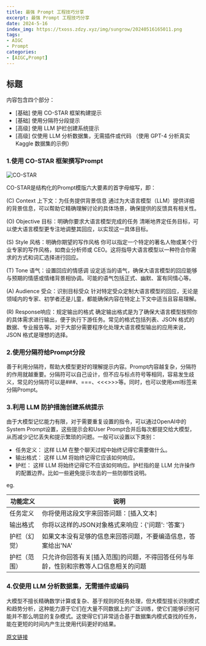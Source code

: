 ```yaml
---
title: 最强 Prompt 工程技巧分享
excerpt: 最强 Prompt 工程技巧分享
date: 2024-5-16
index_img: https://txoss.zdzy.xyz/img/sungrow/20240516165011.png
tags:
- AIGC
- Prompt
categories:
- [AIGC,Prompt]
---
```


## 标题



内容包含四个部分：

- [基础] 使用 CO-STAR 框架构建提示
- [基础] 使用分隔符分段提示
- [高级] 使用 LLM 护栏创建系统提示
- [高级] 仅使用 LLM 分析数据集，无需插件或代码 （使用 GPT-4 分析真实 Kaggle 数据集的示例）

### 1.使用 CO-STAR 框架撰写Prompt

![CO-STAR](https://txoss.zdzy.xyz/img/sungrow/20240516161449.png)

CO-STAR是结构化的Prompt模版六大要素的首字母缩写，即：

(C) Context 上下文：为任务提供背景信息 通过为大语言模型（LLM）提供详细的背景信息，可以帮助它精确理解讨论的具体场景，确保提供的反馈具有相关性。



(O) Objective 目标：明确你要求大语言模型完成的任务 清晰地界定任务目标，可以使大语言模型更专注地调整其回应，以实现这一具体目标。



(S) Style 风格：明确你期望的写作风格 你可以指定一个特定的著名人物或某个行业专家的写作风格，如商业分析师或 CEO。这将指导大语言模型以一种符合你需求的方式和词汇选择进行回应。



(T) Tone 语气：设置回应的情感调 设定适当的语气，确保大语言模型的回应能够与预期的情感或情绪背景相协调。可能的语气包括正式、幽默、富有同情心等。



(A) Audience 受众：识别目标受众 针对特定受众定制大语言模型的回应，无论是领域内的专家、初学者还是儿童，都能确保内容在特定上下文中适当且容易理解。



(R)  Response响应：规定输出的格式 确定输出格式是为了确保大语言模型按照你的具体需求进行输出，便于执行下游任务。常见的格式包括列表、JSON 格式的数据、专业报告等。对于大部分需要程序化处理大语言模型输出的应用来说，JSON 格式是理想的选择。

### 2.使用分隔符给Prompt分段

善于利用分隔符，帮助大模型更好的理解提示内容。Prompt内容越复杂，分隔符的作用就越重要。分隔符可以自己设计，但不应与标点符号等相同，容易发生歧义，常见的分隔符可以是###、===、<<<>>>等。同时，也可以使用xml标签来分隔Prompt。



### 3.利用 LLM 防护措施创建系统提示



由于大模型记忆能力有限，对于需要重复设置的指令，可以通过OpenAI中的System Prompt设置，这些提示会和User Prompt合并后每次都提交给大模型，从而减少记忆丢失和提示繁琐的问题。一般可以设置以下类别：

- 任务定义： 这样 LLM 在整个聊天过程中始终记得它需要做什么。
- 输出格式： 这样 LLM 将始终记得它应该如何响应。
- 护栏： 这样 LLM 将始终记得它不应该如何响应。护栏指的是 LLM 允许操作的配置边界。比如一些避免提示攻击的一些防御性说明。



eg.

| 功能定义     | 说明                                                         |
| ------------ | ------------------------------------------------------------ |
| 任务定义     | 你将使用这段文字来回答问题：[插入文本]                       |
| 输出格式     | 你将以这样的JSON对象格式来响应：{'问题': '答案'}             |
| 护栏（幻觉） | 如果文本没有足够的信息来回答问题，不要编造信息，答案给出'NA' |
| 护栏（范围） | 只允许你回答有关[插入范围]的问题，不得回答任何与年龄，性别和宗教等人口信息相关的问题 |



### 4.仅使用 LLM 分析数据集，无需插件或编码



大模型不擅长精确数学计算或复杂、基于规则的任务处理，但大模型擅长识别模式和趋势分析，这种能力源于它们在大量不同数据上的广泛训练，使它们能够识别可能并不那么明显的复杂模式。这使得它们非常适合基于数据集内模式查找的任务，能在更短的时间内产生比使用代码更好的结果。





[原文链接](https://mp.weixin.qq.com/s/0ckzqu32sJEvj08ZVXJp7g)
